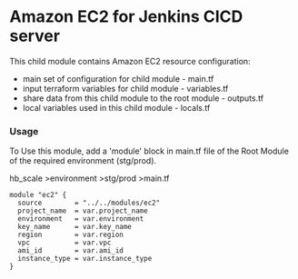 # Amazon EC2 for Jenkins CICD server

This child module contains Amazon EC2 resource configuration:

- main set of configuration for child module - main.tf
- input terraform variables for child module - variables.tf
- share data from this child module to the root module - outputs.tf
- local variables used in this child module - locals.tf

### Usage

To Use this module, add a 'module' block in main.tf file of the Root Module of the required environment (stg/prod).

hb_scale >environment >stg/prod >main.tf

```hcl
module "ec2" {
  source        = "../../modules/ec2"
  project_name  = var.project_name
  environment   = var.environment
  key_name      = var.key_name
  region        = var.region
  vpc           = var.vpc
  ami_id        = var.ami_id
  instance_type = var.instance_type
}
```

